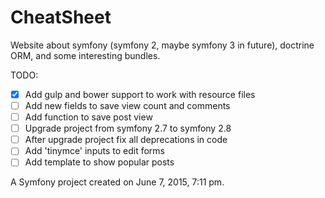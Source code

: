 CheatSheet
==========

Website about symfony (symfony 2, maybe symfony 3 in future), doctrine ORM, and some interesting bundles.

TODO:

- [X] Add gulp and bower support to work with resource files
- [ ] Add new fields to save view count and comments
- [ ] Add function to save post view
- [ ] Upgrade project from symfony 2.7 to symfony 2.8
- [ ] After upgrade project fix all deprecations in code
- [ ] Add 'tinymce' inputs to edit forms
- [ ] Add template to show popular posts

A Symfony project created on June 7, 2015, 7:11 pm.
